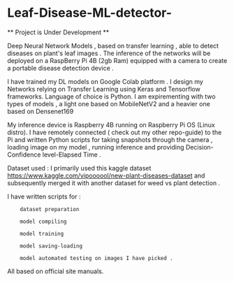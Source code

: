 # Leaf-Disease-ML-detector-
 ** Project is Under Development **
 
   Deep Neural Network Models , based on transfer learning , able to detect diseases on plant's leaf images . 
  The inference of the networks will be deployed on a RaspBerry Pi 4B (2gb Ram) equipped with a camera to create 
  a portable disease detection device .   



   I have trained my DL models on Google Colab platform . I design my Networks relying on Transfer Learning using Keras and Tensorflow frameworks. 
  Language of choice is Python.  I am expirementing with two types of models , a light one based on MobileNetV2 and a heavier one based on Densenet169



   My inference device is Raspberry 4B running on Raspberry Pi OS (Linux distro). I have remotely connected ( check out my other  repo-guide) to the Pi
  and written Python scripts for taking snapshots through the camera , loading image on my model , running inference and providing
  Decision-Confidence level-Elapsed Time .  
 
 
 
   Dataset used : I primarily used this kaggle dataset https://www.kaggle.com/vipoooool/new-plant-diseases-dataset and subsequently merged it with another 
   dataset for weed vs plant detection .
   
 I have written scripts for :
 
        dataset preparation
        
        model compiling 
        
        model training 
        
        model saving-loading
        
        model automated testing on images I have picked . 
        
 All based on official site manuals.
